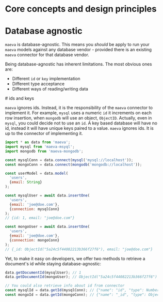 Core concepts and design principles
===

# Database agnostic

`maeva` is database-agnostic. This means you _should_ be apply to run your `maeva` models against any database vendor - provided there is an existing `maeva` connector for that database vendor.

Being database-agnostic has inherent limitations. The most obvious ones are:

- Different `id` or `key` implementation
- Different type acceptance
- Different ways of reading/writing data

# ids and keys

`maeva` ignores ids. Instead, it is the responsibility of the `maeva` connector to implement it.
For example, `mysql` uses a numeric `id` it increments on each row insertion, when `mongodb` will use an object, `ObjectID`. Actually, even in `mysql`, you could decide not to use an `id`. A key based database will have no id, instead it will have unique keys paired to a value.
`maeva` ignores ids. It is up to the connector of implementing it.

```js
import * as data from 'maeva';
import mysql from 'maeva-msyql';
import mongodb from 'maeva-mongodb';

const mysqlConn = data.connect(mysql('mysql://localhost'));
const mongoConn = data.connect(mongodb('mongodb://localhost'));

const userModel = data.model(
  'users',
  {email: String}
);

const mysqlUser = await data.insertOne(
  'users',
  {email: 'joe@doe.com'},
  {connection: mysqlConn}
);
// {id: 1, email: "joe@doe.com"}

const mongoUser = await data.insertOne(
  'users',
  {email: 'joe@doe.com'},
  {connection: mongoConn}
);
// {_id: ObjectId("5a24c5f44082213b366f27f6"), email: "joe@doe.com"}
```

Yet, to make it easy on developers, we offer two methods to retrieve a document's id while staying database-agnostic:

```js
data.getDocumentId(mysqlUser); // 1
data.getDocumentId(mongoUser); // ObjectId("5a24c5f44082213b366f27f6")

// You could also retrieve info about id from connector
const mysqlId = data.getId(mysqlConn); // {"name": "id", "type": Number}
const mongoId = data.getId(mongoConn); // {"name": "_id", "type": ObjectId}
```
